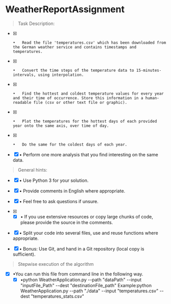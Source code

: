 # WeatherReportAssignment

> Task Description:
  - [x] 	•	Read the file 'temperatures.csv' which has been downloaded from the German weather service and contains timestamps and temperatures.
  - [x] 	•	Convert the time steps of the temperature data to 15-minutes-intervals, using interpolation.
  - [x] 	•	Find the hottest and coldest temperature values for every year and their time of occurrence. Store this information in a human-readable file (csv or other text file or graphic).
  - [x] 	•	Plot the temperatures for the hottest days of each provided year onto the same axis, over time of day.
  - [x] 	•	Do the same for the coldest days of each year.
  - [x]   •	Perform one more analysis that you find interesting on the same data.

> General hints:
  - [x] •	Use Python 3 for your solution.
  - [x] •	Provide comments in English where appropriate.
  - [x] •	Feel free to ask questions if unsure.
  - [x] - [x] •	If you use extensive resources or copy large chunks of code, please provide the source in the comments.
  - [x] •	Split your code into several files, use and reuse functions where appropriate.
  - [x] •	Bonus: Use Git, and hand in a Git repository (local copy is sufficient).


	
> Stepwise execution of the algorithm
- [x] •You can run this file from command line in the following way.
     - [x] •python WeatherApplication.py --path "dataPath" --input "inputFile_Path" --dest "destinationFile_path"
            Example:python WeatherApplication.py --path "./data" --input "temperatures.csv" --dest "temperatures_stats.csv"
